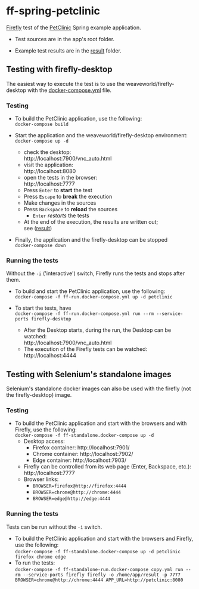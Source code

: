 # ff-spring-petclinic

[Firefly](https://github.com/weaveworld/Firefly) test of the [PetClinic](https://github.com/spring-projects/spring-petclinic) Spring example application.

- Test sources are in the app's root folder.

- Example test results are in the [result](result) folder.

## Testing with firefly-desktop 

The easiest way to execute the test is to use the weaveworld/firefly-desktop with the [docker-compose.yml](docker-compose.yml) file.

### Testing

- To build the PetClinic application, use the following:<br>
`docker-compose build`

- Start the application and the weaveworld/firefly-desktop environment:<br>
`docker-compose up -d`
  - check the desktop:<br>
    http://localhost:7900/vnc_auto.html
  - visit the application:<br>
    http://localhost:8080
  - open the tests in the browser:<br>
    http://localhost:7777
  - Press `Enter` to **start** the test
  - Press `Escape` to **break** the execution
  - Make changes in the sources
  - Press `Backspace` to **reload** the sources
    - `Enter` *restarts* the tests
  - At the end of the execution, the results are written out;<br>
    see ([result](result))
- Finally, the application and the firefly-desktop can be stopped<br>
`docker-compose down`    

### Running the tests 

Without the `-i` ('interactive') switch, Firefly runs the tests and stops after them.

- To build and start the PetClinic application, use the following:<br>
`docker-compose -f ff-run.docker-compose.yml up -d petclinic`

- To start the tests, have<br>
`docker-compose -f ff-run.docker-compose.yml run --rm --service-ports firefly-desktop`
  - After the Desktop starts, during the run, the Desktop can be watched:<br>
    http://localhost:7900/vnc_auto.html
  - The execution of the Firefly tests can be watched:<br>
    http://localhost:4444

## Testing with Selenium's standalone images 

Selenium's standalone docker images can also be used with the firefly (not the firefly-desktop) image.

### Testing

- To build the PetClinic application and start with the browsers and with Firefly, use the following:<br>
`docker-compose -f ff-standalone.docker-compose up -d`
  - Desktop access:
      - Firefox container: http://localhost:7901/ 
      - Chrome container:  http://localhost:7902/ 
      - Edge container:    http://localhost:7903/ 
  - Firefly can be controlled from its web page (Enter, Backspace, etc.):<br>
    http://localhost:7777
  - Browser links:
    - `BROWSER=firefox@http://firefox:4444`
    - `BROWSER=chrome@http://chrome:4444`
    - `BROWSER=edge@http://edge:4444`

  
### Running the tests 

Tests can be run without the `-i` switch.

- To build the PetClinic application and start with the browsers and Firefly, use the following:<br>
`docker-compose -f ff-standalone.docker-compose up -d petclinic firefox chrome edge`
- To run the tests:<br>
  `docker-compose -f ff-standalone-run.docker-compose copy.yml run --rm --service-ports firefly firefly -o /home/app/result -p 7777 BROWSER=chrome@http://chrome:4444 APP_URL=http://petclinic:8080` 

